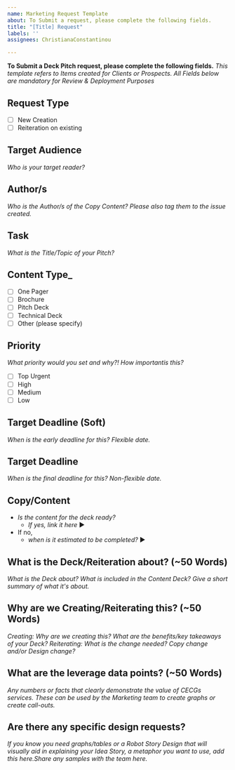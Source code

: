 ```yaml
---
name: Marketing Request Template
about: To Submit a request, please complete the following fields.
title: "[Title] Request"
labels: ''
assignees: ChristianaConstantinou

---
```


**To Submit a Deck Pitch request, please complete the following fields.** 
_This template refers to Items created for Clients or Prospects._
_All Fields below are mandatory for Review & Deployment Purposes_

## Request Type
- [ ] New Creation
- [ ] Reiteration on existing

## Target Audience
_Who is your target reader?_

## Author/s
_Who is the Author/s of the Copy Content?_
_Please also tag them to the issue created._

## Task
_What is the Title/Topic of your Pitch?_

 ## Content Type_
- [ ] One Pager
- [ ] Brochure
- [ ] Pitch Deck
- [ ] Technical Deck
- [ ] Other (please specify)

## Priority
_What priority would you set and why?! How importantis this?_
- [ ] Top Urgent
- [ ] High
- [ ] Medium
- [ ] Low

## Target Deadline (Soft)
_When is the early deadline for this? Flexible date._

## Target Deadline
_When is the final deadline for this? Non-flexible date._

## Copy/Content

- _Is the content for the deck ready?_
   - _If yes, link it here_ ▶ 
- If no,
   - _when is it estimated to be completed?_  ▶ 

## What is the Deck/Reiteration about? (~50 Words) 
_What is the Deck about? What is included in the Content Deck? Give a short summary of what it's about._

## Why are we Creating/Reiterating this? (~50 Words)
_Creating: Why are we creating this? What are the benefits/key takeaways of your Deck?_
_Reiterating: What is the change needed? Copy change and/or Design change?_

## What are the leverage data points? (~50 Words)
_Any numbers or facts that clearly demonstrate the value of CECGs services._
_These can be used by the Marketing team to create graphs or create call-outs._ 

## Are there any specific design requests?
_If you know you need graphs/tables or a Robot Story Design that will visually aid in explaining your Idea Story, a metaphor you want to use, add this here.Share any samples with the team here._
